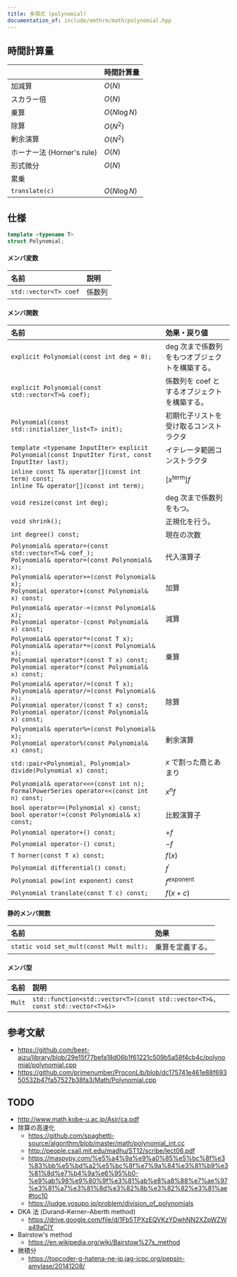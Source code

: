 ```yaml
---
title: 多項式 (polynomial)
documentation_of: include/emthrm/math/polynomial.hpp
---
```



## 時間計算量

||時間計算量|
|:--|:--|
|加減算|$O(N)$|
|スカラー倍|$O(N)$|
|乗算|$O(N\log{N})$|
|除算|$O(N^2)$|
|剰余演算|$O(N^2)$|
|ホーナー法 (Horner's rule)|$O(N)$|
|形式微分|$O(N)$|
|累乗||
|`translate(c)`|$O(N\log{N})$|


## 仕様

```cpp
template <typename T>
struct Polynomial;
```

#### メンバ変数

|名前|説明|
|:--|:--|
|`std::vector<T> coef`|係数列|

#### メンバ関数

|名前|効果・戻り値|
|:--|:--|
|`explicit Polynomial(const int deg = 0);`|$\mathrm{deg}$ 次まで係数列をもつオブジェクトを構築する。|
|`explicit Polynomial(const std::vector<T>& coef);`|係数列を $\mathrm{coef}$ とするオブジェクトを構築する。|
|`Polynomial(const std::initializer_list<T> init);`|初期化子リストを受け取るコンストラクタ|
|`template <typename InputIter> explicit Polynomial(const InputIter first, const InputIter last);`|イテレータ範囲コンストラクタ|
|`inline const T& operator[](const int term) const;`<br>`inline T& operator[](const int term);`|${\lbrack x^{\mathrm{term}} \rbrack}f$|
|`void resize(const int deg);`|$\mathrm{deg}$ 次まで係数列をもつ。|
|`void shrink();`|正規化を行う。|
|`int degree() const;`|現在の次数|
|`Polynomial& operator=(const std::vector<T>& coef_);`<br>`Polynomial& operator=(const Polynomial& x);`|代入演算子|
|`Polynomial& operator+=(const Polynomial& x);`<br>`Polynomial operator+(const Polynomial& x) const;`|加算|
|`Polynomial& operator-=(const Polynomial& x);`<br>`Polynomial operator-(const Polynomial& x) const;`|減算|
|`Polynomial& operator*=(const T x);`<br>`Polynomial& operator*=(const Polynomial& x);`<br>`Polynomial operator*(const T x) const;`<br>`Polynomial operator*(const Polynomial& x) const;`|乗算|
|`Polynomial& operator/=(const T x);`<br>`Polynomial& operator/=(const Polynomial& x);`<br>`Polynomial operator/(const T x) const;`<br>`Polynomial operator/(const Polynomial& x) const;`|除算|
|`Polynomial& operator%=(const Polynomial& x);`<br>`Polynomial operator%(const Polynomial& x) const;`|剰余演算|
|`std::pair<Polynomial, Polynomial> divide(Polynomial x) const;`|$x$ で割った商とあまり|
|`Polynomial& operator<<=(const int n);`<br>`FormalPowerSeries operator<<(const int n) const;`|$x^n f$|
|`bool operator==(Polynomial x) const;`<br>`bool operator!=(const Polynomial& x) const;`|比較演算子|
|`Polynomial operator+() const;`|$+{f}$|
|`Polynomial operator-() const;`|$-{f}$|
|`T horner(const T x) const;`|$f(x)$|
|`Polynomial differential() const;`|$f^{\prime}$|
|`Polynomial pow(int exponent) const`|$f^{\mathrm{exponent}}$|
|`Polynomial translate(const T c) const;`|$f(x + c)$|

#### 静的メンバ関数

|名前|効果|
|:--|:--|
|`static void set_mult(const Mult mult);`|乗算を定義する。|

#### メンバ型

|名前|説明|
|:--|:--|
|`Mult`|`std::function<std::vector<T>(const std::vector<T>&, const std::vector<T>&)>`|


## 参考文献

- https://github.com/beet-aizu/library/blob/29e15f77befa18d06b1f61221c509b5a58f4cb4c/polynomial/polynomial.cpp
- https://github.com/primenumber/ProconLib/blob/dc175741e461e88f69350532b47fa57527b38fa3/Math/Polynomial.cpp


## TODO

- http://www.math.kobe-u.ac.jp/Asir/ca.pdf
- 除算の高速化
  - https://github.com/spaghetti-source/algorithm/blob/master/math/polynomial_int.cc
  - http://people.csail.mit.edu/madhu/ST12/scribe/lect06.pdf
  - https://maspypy.com/%e5%a4%9a%e9%a0%85%e5%bc%8f%e3%83%bb%e5%bd%a2%e5%bc%8f%e7%9a%84%e3%81%b9%e3%81%8d%e7%b4%9a%e6%95%b0-%e9%ab%98%e9%80%9f%e3%81%ab%e8%a8%88%e7%ae%97%e3%81%a7%e3%81%8d%e3%82%8b%e3%82%82%e3%81%ae#toc10
  - https://judge.yosupo.jp/problem/division_of_polynomials
- DKA 法 (Durand–Kerner–Aberth method)
  - https://drive.google.com/file/d/1Fb5TPXzEQVKzYDwhNN2XZpWZWa49aCIY
- Bairstow's method
  - https://en.wikipedia.org/wiki/Bairstow%27s_method
- 微積分
  - https://topcoder-g-hatena-ne-jp.jag-icpc.org/pepsin-amylase/20141208/
